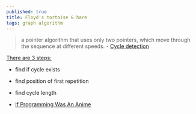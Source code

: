 ```yaml
---
published: true
title: Floyd's tortoise & hare
tags: graph algorithm
---
```

> a pointer algorithm that uses only two pointers, which move through the sequence at different speeds. - [Cycle detection](https://en.wikipedia.org/wiki/Cycle_detection)

[There are 3 steps:](https://en.wikipedia.org/wiki/Cycle_detection#Floyd's_tortoise_and_hare)
- find if cycle exists
- find position of first repetition
- find cycle length

- [If Programming Was An Anime](https://www.youtube.com/watch?v=pKO9UjSeLew)
